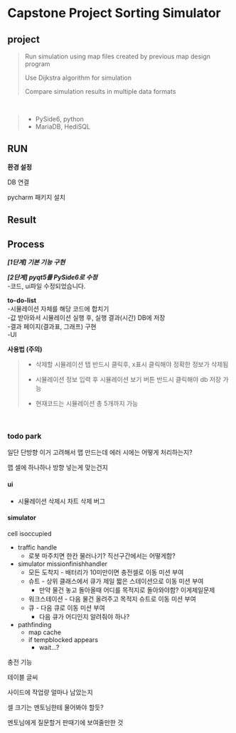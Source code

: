 # Capstone Project Sorting Simulator

## project

> Run simulation using map files created by previous map design program
>
> Use Dijkstra algorithm for simulation
>
> Compare simulation results in multiple data formats
</br>

> + PySide6, python
> + MariaDB, HediSQL

## RUN
**환경 설정**

DB 연결

pycharm 패키지 설치

## Result

## Process
***[1단계] 기본 기능 구현***

***[2단계] pyqt5를 PySide6로 수정***
</br>
-코드, ui파일 수정되었습니다.

**to-do-list**
</br>
-시뮬레이션 자체를 해당 코드에 합치기 </br>
-값 받아와서 시뮬레이션 실행 후, 실행 결과(시간) DB에 저장 </br>
-결과 페이지(결과표, 그래프) 구현 </br>
-UI </br>

**사용법 (주의)**

> + 삭제할 시뮬레이션 탭 반드시 클릭후, x표시 클릭해야 정확한 정보가 삭제됨
>
> + 시뮬레이션 정보 입력 후 시뮬레이션 보기 버튼 반드시 클릭해야 db 저장 가능
>
> + 현재코드는 시뮬레이션 총 5개까지 가능
</br>

### todo park

일단 단방향 이거 고려해서 맵 만드는데 에러 시에는 어떻게 처리하는지?

맵 셀에 하나하나 방향 넣는게 맞는건지

#### ui

- 시뮬레이션 삭제시 차트 삭제 버그

#### simulator

cell isoccupied

- traffic handle
    - 로봇 마주치면 한칸 물러나기? 직선구간에서는 어떻게함?
- simulator missionfinishhandler
    - 모든 도착지 - 배터리가 10미만이면 충전셀로 이동 미션 부여
    - 슈트 - 상위 클래스에서 큐가 제일 짧은 스테이션으로 이동 미션 부여
        - 만약 물건 놓고 돌아올때 어디를 목적지로 돌아와야함? 이게제일문제
    - 워크스테이션 - 다음 물건 올려주고 목적지 슈트로 이동 미션 부여
    - 큐 - 다음 큐로 이동 미션 부여
        - 다음 큐가 어디인지 알려줘야 하나?
- pathfinding
    - map cache
    - if tempblocked appears
        - wait...?

충전 기능

테이블 글씨

사이드에 작업량 얼마나 남았는지

셀 크기는 멘토님한테 물어봐야 할듯?

멘토님에게 질문할거 판때기에 보여줄만한 것
